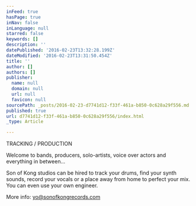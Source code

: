 ```yaml
---
inFeed: true
hasPage: true
inNav: false
inLanguage: null
starred: false
keywords: []
description: ''
datePublished: '2016-02-23T13:32:28.199Z'
dateModified: '2016-02-23T13:31:50.454Z'
title: ''
author: []
authors: []
publisher:
  name: null
  domain: null
  url: null
  favicon: null
sourcePath: _posts/2016-02-23-d7741d12-f33f-461a-b850-0c628a29f556.md
published: true
url: d7741d12-f33f-461a-b850-0c628a29f556/index.html
_type: Article

---
```

TRACKING / PRODUCTION

Welcome to bands, producers, solo-artists, voice over actors and everything in between...

Son of Kong studios can be hired to track your drums, find your synth sounds, record your vocals or a place away from home to perfect your mix. You can even use your own engineer. 

More info: yo@sonofkongrecords.com